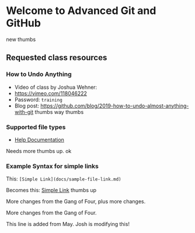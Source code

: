 # Welcome to Advanced Git and GitHub
new thumbs
## Requested class resources

### How to Undo Anything
- Video of class by Joshua Wehner: 
 - https://vimeo.com/118046222 
 - Password: `training`
- Blog post: https://github.com/blog/2019-how-to-undo-almost-anything-with-git
thumbs
way thumbs

### Supported file types

- [Help Documentation](https://help.github.com/categories/working-with-non-code-files/)

Needs more thumbs up.
ok
### Example Syntax for simple links

This: `[Simple Link](docs/sample-file-link.md)`

Becomes this: [Simple Link](docs/sample-file-link.md)
thumbs up

More changes from the Gang of Four, plus more changes.

More changes from the Gang of Four.

This line is added from May.
Josh is modifying this!
